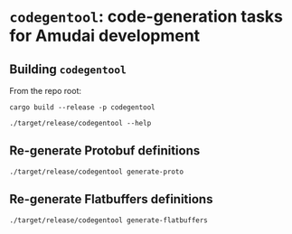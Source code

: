 # `codegentool`: code-generation tasks for Amudai development

## Building `codegentool`

From the repo root:

```
cargo build --release -p codegentool
```

```
./target/release/codegentool --help
```

## Re-generate Protobuf definitions

```
./target/release/codegentool generate-proto
```

## Re-generate Flatbuffers definitions

```
./target/release/codegentool generate-flatbuffers
```
